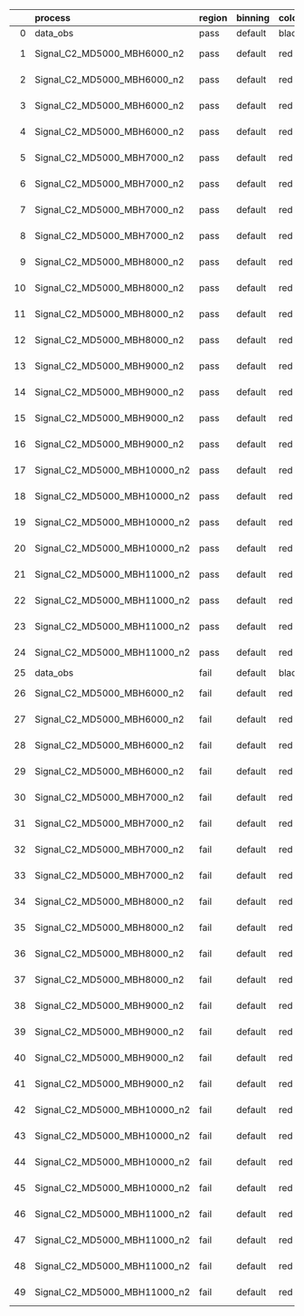 |    | process                      | region   | binning   | color   | process_type   |   scale | variation   | source_filename                                                       | source_histname    | alias                        | title     |   combine_idx |     lnN |   shapes | syst_type   | direction   | variation_alias   |
|---:|:-----------------------------|:---------|:----------|:--------|:---------------|--------:|:------------|:----------------------------------------------------------------------|:-------------------|:-----------------------------|:----------|--------------:|--------:|---------:|:------------|:------------|:------------------|
|  0 | data_obs                     | pass     | default   | black   | DATA           |       1 | nominal     | ./histograms_for_2DAlphabet_v18//BH_Data.root                         | hpass              | Data                         | Data      |           nan | nan     |      nan | nan         | nan         | nan               |
|  1 | Signal_C2_MD5000_MBH6000_n2  | pass     | default   | red     | SIGNAL         |       1 | lumi        | ./histograms_for_2DAlphabet_v18//BH_Signal_C2_MD5000_MBH6000_n2.root  | hpass              | Signal_C2_MD5000_MBH6000_n2  | BH signal |           nan |   1.016 |      nan | lnN         | nan         | nan               |
|  2 | Signal_C2_MD5000_MBH6000_n2  | pass     | default   | red     | SIGNAL         |       1 | SVM         | ./histograms_for_2DAlphabet_v18//BH_Signal_C2_MD5000_MBH6000_n2.root  | hpass_SVMsyst_up   | Signal_C2_MD5000_MBH6000_n2  | BH signal |           nan | nan     |        1 | shapes      | Up          | SVMsyst           |
|  3 | Signal_C2_MD5000_MBH6000_n2  | pass     | default   | red     | SIGNAL         |       1 | SVM         | ./histograms_for_2DAlphabet_v18//BH_Signal_C2_MD5000_MBH6000_n2.root  | hpass_SVMsyst_down | Signal_C2_MD5000_MBH6000_n2  | BH signal |           nan | nan     |        1 | shapes      | Down        | SVMsyst           |
|  4 | Signal_C2_MD5000_MBH6000_n2  | pass     | default   | red     | SIGNAL         |       1 | nominal     | ./histograms_for_2DAlphabet_v18//BH_Signal_C2_MD5000_MBH6000_n2.root  | hpass              | Signal_C2_MD5000_MBH6000_n2  | BH signal |           nan | nan     |      nan | nan         | nan         | nan               |
|  5 | Signal_C2_MD5000_MBH7000_n2  | pass     | default   | red     | SIGNAL         |       1 | lumi        | ./histograms_for_2DAlphabet_v18//BH_Signal_C2_MD5000_MBH7000_n2.root  | hpass              | Signal_C2_MD5000_MBH7000_n2  | BH signal |           nan |   1.016 |      nan | lnN         | nan         | nan               |
|  6 | Signal_C2_MD5000_MBH7000_n2  | pass     | default   | red     | SIGNAL         |       1 | SVM         | ./histograms_for_2DAlphabet_v18//BH_Signal_C2_MD5000_MBH7000_n2.root  | hpass_SVMsyst_up   | Signal_C2_MD5000_MBH7000_n2  | BH signal |           nan | nan     |        1 | shapes      | Up          | SVMsyst           |
|  7 | Signal_C2_MD5000_MBH7000_n2  | pass     | default   | red     | SIGNAL         |       1 | SVM         | ./histograms_for_2DAlphabet_v18//BH_Signal_C2_MD5000_MBH7000_n2.root  | hpass_SVMsyst_down | Signal_C2_MD5000_MBH7000_n2  | BH signal |           nan | nan     |        1 | shapes      | Down        | SVMsyst           |
|  8 | Signal_C2_MD5000_MBH7000_n2  | pass     | default   | red     | SIGNAL         |       1 | nominal     | ./histograms_for_2DAlphabet_v18//BH_Signal_C2_MD5000_MBH7000_n2.root  | hpass              | Signal_C2_MD5000_MBH7000_n2  | BH signal |           nan | nan     |      nan | nan         | nan         | nan               |
|  9 | Signal_C2_MD5000_MBH8000_n2  | pass     | default   | red     | SIGNAL         |       1 | lumi        | ./histograms_for_2DAlphabet_v18//BH_Signal_C2_MD5000_MBH8000_n2.root  | hpass              | Signal_C2_MD5000_MBH8000_n2  | BH signal |           nan |   1.016 |      nan | lnN         | nan         | nan               |
| 10 | Signal_C2_MD5000_MBH8000_n2  | pass     | default   | red     | SIGNAL         |       1 | SVM         | ./histograms_for_2DAlphabet_v18//BH_Signal_C2_MD5000_MBH8000_n2.root  | hpass_SVMsyst_up   | Signal_C2_MD5000_MBH8000_n2  | BH signal |           nan | nan     |        1 | shapes      | Up          | SVMsyst           |
| 11 | Signal_C2_MD5000_MBH8000_n2  | pass     | default   | red     | SIGNAL         |       1 | SVM         | ./histograms_for_2DAlphabet_v18//BH_Signal_C2_MD5000_MBH8000_n2.root  | hpass_SVMsyst_down | Signal_C2_MD5000_MBH8000_n2  | BH signal |           nan | nan     |        1 | shapes      | Down        | SVMsyst           |
| 12 | Signal_C2_MD5000_MBH8000_n2  | pass     | default   | red     | SIGNAL         |       1 | nominal     | ./histograms_for_2DAlphabet_v18//BH_Signal_C2_MD5000_MBH8000_n2.root  | hpass              | Signal_C2_MD5000_MBH8000_n2  | BH signal |           nan | nan     |      nan | nan         | nan         | nan               |
| 13 | Signal_C2_MD5000_MBH9000_n2  | pass     | default   | red     | SIGNAL         |       1 | lumi        | ./histograms_for_2DAlphabet_v18//BH_Signal_C2_MD5000_MBH9000_n2.root  | hpass              | Signal_C2_MD5000_MBH9000_n2  | BH signal |           nan |   1.016 |      nan | lnN         | nan         | nan               |
| 14 | Signal_C2_MD5000_MBH9000_n2  | pass     | default   | red     | SIGNAL         |       1 | SVM         | ./histograms_for_2DAlphabet_v18//BH_Signal_C2_MD5000_MBH9000_n2.root  | hpass_SVMsyst_up   | Signal_C2_MD5000_MBH9000_n2  | BH signal |           nan | nan     |        1 | shapes      | Up          | SVMsyst           |
| 15 | Signal_C2_MD5000_MBH9000_n2  | pass     | default   | red     | SIGNAL         |       1 | SVM         | ./histograms_for_2DAlphabet_v18//BH_Signal_C2_MD5000_MBH9000_n2.root  | hpass_SVMsyst_down | Signal_C2_MD5000_MBH9000_n2  | BH signal |           nan | nan     |        1 | shapes      | Down        | SVMsyst           |
| 16 | Signal_C2_MD5000_MBH9000_n2  | pass     | default   | red     | SIGNAL         |       1 | nominal     | ./histograms_for_2DAlphabet_v18//BH_Signal_C2_MD5000_MBH9000_n2.root  | hpass              | Signal_C2_MD5000_MBH9000_n2  | BH signal |           nan | nan     |      nan | nan         | nan         | nan               |
| 17 | Signal_C2_MD5000_MBH10000_n2 | pass     | default   | red     | SIGNAL         |       1 | lumi        | ./histograms_for_2DAlphabet_v18//BH_Signal_C2_MD5000_MBH10000_n2.root | hpass              | Signal_C2_MD5000_MBH10000_n2 | BH signal |           nan |   1.016 |      nan | lnN         | nan         | nan               |
| 18 | Signal_C2_MD5000_MBH10000_n2 | pass     | default   | red     | SIGNAL         |       1 | SVM         | ./histograms_for_2DAlphabet_v18//BH_Signal_C2_MD5000_MBH10000_n2.root | hpass_SVMsyst_up   | Signal_C2_MD5000_MBH10000_n2 | BH signal |           nan | nan     |        1 | shapes      | Up          | SVMsyst           |
| 19 | Signal_C2_MD5000_MBH10000_n2 | pass     | default   | red     | SIGNAL         |       1 | SVM         | ./histograms_for_2DAlphabet_v18//BH_Signal_C2_MD5000_MBH10000_n2.root | hpass_SVMsyst_down | Signal_C2_MD5000_MBH10000_n2 | BH signal |           nan | nan     |        1 | shapes      | Down        | SVMsyst           |
| 20 | Signal_C2_MD5000_MBH10000_n2 | pass     | default   | red     | SIGNAL         |       1 | nominal     | ./histograms_for_2DAlphabet_v18//BH_Signal_C2_MD5000_MBH10000_n2.root | hpass              | Signal_C2_MD5000_MBH10000_n2 | BH signal |           nan | nan     |      nan | nan         | nan         | nan               |
| 21 | Signal_C2_MD5000_MBH11000_n2 | pass     | default   | red     | SIGNAL         |       1 | lumi        | ./histograms_for_2DAlphabet_v18//BH_Signal_C2_MD5000_MBH11000_n2.root | hpass              | Signal_C2_MD5000_MBH11000_n2 | BH signal |           nan |   1.016 |      nan | lnN         | nan         | nan               |
| 22 | Signal_C2_MD5000_MBH11000_n2 | pass     | default   | red     | SIGNAL         |       1 | SVM         | ./histograms_for_2DAlphabet_v18//BH_Signal_C2_MD5000_MBH11000_n2.root | hpass_SVMsyst_up   | Signal_C2_MD5000_MBH11000_n2 | BH signal |           nan | nan     |        1 | shapes      | Up          | SVMsyst           |
| 23 | Signal_C2_MD5000_MBH11000_n2 | pass     | default   | red     | SIGNAL         |       1 | SVM         | ./histograms_for_2DAlphabet_v18//BH_Signal_C2_MD5000_MBH11000_n2.root | hpass_SVMsyst_down | Signal_C2_MD5000_MBH11000_n2 | BH signal |           nan | nan     |        1 | shapes      | Down        | SVMsyst           |
| 24 | Signal_C2_MD5000_MBH11000_n2 | pass     | default   | red     | SIGNAL         |       1 | nominal     | ./histograms_for_2DAlphabet_v18//BH_Signal_C2_MD5000_MBH11000_n2.root | hpass              | Signal_C2_MD5000_MBH11000_n2 | BH signal |           nan | nan     |      nan | nan         | nan         | nan               |
| 25 | data_obs                     | fail     | default   | black   | DATA           |       1 | nominal     | ./histograms_for_2DAlphabet_v18//BH_Data.root                         | hfail              | Data                         | Data      |           nan | nan     |      nan | nan         | nan         | nan               |
| 26 | Signal_C2_MD5000_MBH6000_n2  | fail     | default   | red     | SIGNAL         |       1 | lumi        | ./histograms_for_2DAlphabet_v18//BH_Signal_C2_MD5000_MBH6000_n2.root  | hfail              | Signal_C2_MD5000_MBH6000_n2  | BH signal |           nan |   1.016 |      nan | lnN         | nan         | nan               |
| 27 | Signal_C2_MD5000_MBH6000_n2  | fail     | default   | red     | SIGNAL         |       1 | SVM         | ./histograms_for_2DAlphabet_v18//BH_Signal_C2_MD5000_MBH6000_n2.root  | hfail_SVMsyst_up   | Signal_C2_MD5000_MBH6000_n2  | BH signal |           nan | nan     |        1 | shapes      | Up          | SVMsyst           |
| 28 | Signal_C2_MD5000_MBH6000_n2  | fail     | default   | red     | SIGNAL         |       1 | SVM         | ./histograms_for_2DAlphabet_v18//BH_Signal_C2_MD5000_MBH6000_n2.root  | hfail_SVMsyst_down | Signal_C2_MD5000_MBH6000_n2  | BH signal |           nan | nan     |        1 | shapes      | Down        | SVMsyst           |
| 29 | Signal_C2_MD5000_MBH6000_n2  | fail     | default   | red     | SIGNAL         |       1 | nominal     | ./histograms_for_2DAlphabet_v18//BH_Signal_C2_MD5000_MBH6000_n2.root  | hfail              | Signal_C2_MD5000_MBH6000_n2  | BH signal |           nan | nan     |      nan | nan         | nan         | nan               |
| 30 | Signal_C2_MD5000_MBH7000_n2  | fail     | default   | red     | SIGNAL         |       1 | lumi        | ./histograms_for_2DAlphabet_v18//BH_Signal_C2_MD5000_MBH7000_n2.root  | hfail              | Signal_C2_MD5000_MBH7000_n2  | BH signal |           nan |   1.016 |      nan | lnN         | nan         | nan               |
| 31 | Signal_C2_MD5000_MBH7000_n2  | fail     | default   | red     | SIGNAL         |       1 | SVM         | ./histograms_for_2DAlphabet_v18//BH_Signal_C2_MD5000_MBH7000_n2.root  | hfail_SVMsyst_up   | Signal_C2_MD5000_MBH7000_n2  | BH signal |           nan | nan     |        1 | shapes      | Up          | SVMsyst           |
| 32 | Signal_C2_MD5000_MBH7000_n2  | fail     | default   | red     | SIGNAL         |       1 | SVM         | ./histograms_for_2DAlphabet_v18//BH_Signal_C2_MD5000_MBH7000_n2.root  | hfail_SVMsyst_down | Signal_C2_MD5000_MBH7000_n2  | BH signal |           nan | nan     |        1 | shapes      | Down        | SVMsyst           |
| 33 | Signal_C2_MD5000_MBH7000_n2  | fail     | default   | red     | SIGNAL         |       1 | nominal     | ./histograms_for_2DAlphabet_v18//BH_Signal_C2_MD5000_MBH7000_n2.root  | hfail              | Signal_C2_MD5000_MBH7000_n2  | BH signal |           nan | nan     |      nan | nan         | nan         | nan               |
| 34 | Signal_C2_MD5000_MBH8000_n2  | fail     | default   | red     | SIGNAL         |       1 | lumi        | ./histograms_for_2DAlphabet_v18//BH_Signal_C2_MD5000_MBH8000_n2.root  | hfail              | Signal_C2_MD5000_MBH8000_n2  | BH signal |           nan |   1.016 |      nan | lnN         | nan         | nan               |
| 35 | Signal_C2_MD5000_MBH8000_n2  | fail     | default   | red     | SIGNAL         |       1 | SVM         | ./histograms_for_2DAlphabet_v18//BH_Signal_C2_MD5000_MBH8000_n2.root  | hfail_SVMsyst_up   | Signal_C2_MD5000_MBH8000_n2  | BH signal |           nan | nan     |        1 | shapes      | Up          | SVMsyst           |
| 36 | Signal_C2_MD5000_MBH8000_n2  | fail     | default   | red     | SIGNAL         |       1 | SVM         | ./histograms_for_2DAlphabet_v18//BH_Signal_C2_MD5000_MBH8000_n2.root  | hfail_SVMsyst_down | Signal_C2_MD5000_MBH8000_n2  | BH signal |           nan | nan     |        1 | shapes      | Down        | SVMsyst           |
| 37 | Signal_C2_MD5000_MBH8000_n2  | fail     | default   | red     | SIGNAL         |       1 | nominal     | ./histograms_for_2DAlphabet_v18//BH_Signal_C2_MD5000_MBH8000_n2.root  | hfail              | Signal_C2_MD5000_MBH8000_n2  | BH signal |           nan | nan     |      nan | nan         | nan         | nan               |
| 38 | Signal_C2_MD5000_MBH9000_n2  | fail     | default   | red     | SIGNAL         |       1 | lumi        | ./histograms_for_2DAlphabet_v18//BH_Signal_C2_MD5000_MBH9000_n2.root  | hfail              | Signal_C2_MD5000_MBH9000_n2  | BH signal |           nan |   1.016 |      nan | lnN         | nan         | nan               |
| 39 | Signal_C2_MD5000_MBH9000_n2  | fail     | default   | red     | SIGNAL         |       1 | SVM         | ./histograms_for_2DAlphabet_v18//BH_Signal_C2_MD5000_MBH9000_n2.root  | hfail_SVMsyst_up   | Signal_C2_MD5000_MBH9000_n2  | BH signal |           nan | nan     |        1 | shapes      | Up          | SVMsyst           |
| 40 | Signal_C2_MD5000_MBH9000_n2  | fail     | default   | red     | SIGNAL         |       1 | SVM         | ./histograms_for_2DAlphabet_v18//BH_Signal_C2_MD5000_MBH9000_n2.root  | hfail_SVMsyst_down | Signal_C2_MD5000_MBH9000_n2  | BH signal |           nan | nan     |        1 | shapes      | Down        | SVMsyst           |
| 41 | Signal_C2_MD5000_MBH9000_n2  | fail     | default   | red     | SIGNAL         |       1 | nominal     | ./histograms_for_2DAlphabet_v18//BH_Signal_C2_MD5000_MBH9000_n2.root  | hfail              | Signal_C2_MD5000_MBH9000_n2  | BH signal |           nan | nan     |      nan | nan         | nan         | nan               |
| 42 | Signal_C2_MD5000_MBH10000_n2 | fail     | default   | red     | SIGNAL         |       1 | lumi        | ./histograms_for_2DAlphabet_v18//BH_Signal_C2_MD5000_MBH10000_n2.root | hfail              | Signal_C2_MD5000_MBH10000_n2 | BH signal |           nan |   1.016 |      nan | lnN         | nan         | nan               |
| 43 | Signal_C2_MD5000_MBH10000_n2 | fail     | default   | red     | SIGNAL         |       1 | SVM         | ./histograms_for_2DAlphabet_v18//BH_Signal_C2_MD5000_MBH10000_n2.root | hfail_SVMsyst_up   | Signal_C2_MD5000_MBH10000_n2 | BH signal |           nan | nan     |        1 | shapes      | Up          | SVMsyst           |
| 44 | Signal_C2_MD5000_MBH10000_n2 | fail     | default   | red     | SIGNAL         |       1 | SVM         | ./histograms_for_2DAlphabet_v18//BH_Signal_C2_MD5000_MBH10000_n2.root | hfail_SVMsyst_down | Signal_C2_MD5000_MBH10000_n2 | BH signal |           nan | nan     |        1 | shapes      | Down        | SVMsyst           |
| 45 | Signal_C2_MD5000_MBH10000_n2 | fail     | default   | red     | SIGNAL         |       1 | nominal     | ./histograms_for_2DAlphabet_v18//BH_Signal_C2_MD5000_MBH10000_n2.root | hfail              | Signal_C2_MD5000_MBH10000_n2 | BH signal |           nan | nan     |      nan | nan         | nan         | nan               |
| 46 | Signal_C2_MD5000_MBH11000_n2 | fail     | default   | red     | SIGNAL         |       1 | lumi        | ./histograms_for_2DAlphabet_v18//BH_Signal_C2_MD5000_MBH11000_n2.root | hfail              | Signal_C2_MD5000_MBH11000_n2 | BH signal |           nan |   1.016 |      nan | lnN         | nan         | nan               |
| 47 | Signal_C2_MD5000_MBH11000_n2 | fail     | default   | red     | SIGNAL         |       1 | SVM         | ./histograms_for_2DAlphabet_v18//BH_Signal_C2_MD5000_MBH11000_n2.root | hfail_SVMsyst_up   | Signal_C2_MD5000_MBH11000_n2 | BH signal |           nan | nan     |        1 | shapes      | Up          | SVMsyst           |
| 48 | Signal_C2_MD5000_MBH11000_n2 | fail     | default   | red     | SIGNAL         |       1 | SVM         | ./histograms_for_2DAlphabet_v18//BH_Signal_C2_MD5000_MBH11000_n2.root | hfail_SVMsyst_down | Signal_C2_MD5000_MBH11000_n2 | BH signal |           nan | nan     |        1 | shapes      | Down        | SVMsyst           |
| 49 | Signal_C2_MD5000_MBH11000_n2 | fail     | default   | red     | SIGNAL         |       1 | nominal     | ./histograms_for_2DAlphabet_v18//BH_Signal_C2_MD5000_MBH11000_n2.root | hfail              | Signal_C2_MD5000_MBH11000_n2 | BH signal |           nan | nan     |      nan | nan         | nan         | nan               |